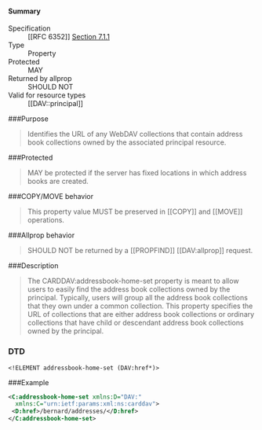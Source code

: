 <!-- --- title: urn:ietf:params:xml:ns:carddav:addressbook-home-set -->

<div id="summary-box" markdown="1">
<h4>Summary</h4>

<dl>
<dt>Specification</dt>
<!-- insert the RFC number and the link to the original specification of this property -->
<dd markdown="1">[[RFC 6352]]
<a href="http://tools.ietf.org/html/rfc6352#section-7.1.1">Section 7.1.1</a>
</dd>
<dt>Type</dt>
<dd markdown="1">Property
</dd>
<dt>Protected</dt>
<dd markdown="1">MAY
</dd>
<dt>Returned by allprop</dt>
<dd markdown="1">SHOULD NOT
</dd>
<dt>Valid for resource types</dt>
<dd markdown="1">[[DAV::principal]]
</dd>
</dl>

</div>

<!-- below is a list of common sections for property definitions. Adjust the list as needed. Don't forget to block-quote any text that's copied from the RFC -->

###Purpose
> Identifies the URL of any WebDAV collections that contain address book collections owned by the associated principal resource.

###Protected
> MAY be protected if the server has fixed locations in which address books are created.

###COPY/MOVE behavior
> This property value MUST be preserved in [[COPY]] and [[MOVE]] operations.

###Allprop behavior
> SHOULD NOT be returned by a [[PROPFIND]] [[DAV:allprop]] request.

###Description
> The CARDDAV:addressbook-home-set property is meant to allow users to easily find the address book collections owned by the principal. Typically, users will group all the address book collections that they own under a common collection. This property specifies the URL of collections that are either address book collections or ordinary collections that have child or descendant address book collections owned by the principal.

### DTD
> 
```
<!ELEMENT addressbook-home-set (DAV:href*)>
```

###Example
> 
>
```xml
<C:addressbook-home-set xmlns:D="DAV:"
  xmlns:C="urn:ietf:params:xml:ns:carddav">
 <D:href>/bernard/addresses/</D:href>
</C:addressbook-home-set>
```
